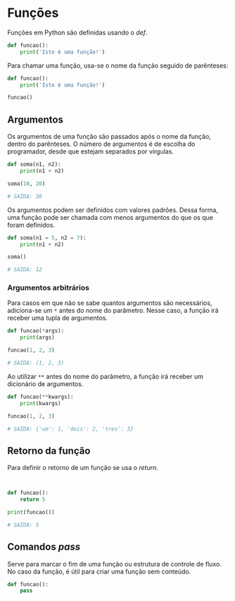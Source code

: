 # Funções

Funções em Python são definidas usando o *def*.

```python
def funcao():
    print('Isto é uma função!')
```

Para chamar uma função, usa-se o nome da função seguido de parênteses:

```python
def funcao():
    print('Isto é uma função!')

funcao()
```

## Argumentos

Os argumentos de uma função são passados após o nome da função, dentro do parênteses. O número de argumentos é de escolha do programador, desde que estejam separados por vírgulas.

```python
def soma(n1, n2):
    print(n1 + n2)

soma(10, 20)

# SAÍDA: 30
```
Os argumentos podem ser definidos com valores padrões. Dessa forma, uma função pode ser chamada com menos argumentos do que os que foram definidos.
```python
def soma(n1 = 5, n2 = 7):
    print(n1 + n2)

soma()

# SAÍDA: 12
```

### Argumentos arbitrários

Para casos em que não se sabe quantos argumentos são necessários, adiciona-se um `*` antes do nome do parâmetro. Nesse caso, a função irá receber uma tupla de argumentos.

```python
def funcao(*args):
    print(args)

funcao(1, 2, 3)

# SAÍDA: (1, 2, 3)
```

Ao utilizar `**` antes do nome do parâmetro, a função irá receber um dicionário de argumentos.

```python
def funcao(**kwargs):
    print(kwargs)

funcao(1, 2, 3)

# SAÍDA: {'um': 1, 'dois': 2, 'tres': 3}
```

## Retorno da função

Para definir o retorno de um função se usa o *return*.

```python


def funcao():
    return 5

print(funcao())

# SAÍDA: 5
```

## Comandos *pass*

Serve para marcar o fim de uma função ou estrutura de controle de fluxo. No caso da função, é útil para criar uma função sem conteúdo.

```python
def funcao():
    pass
```
